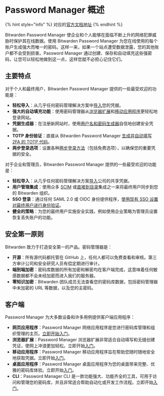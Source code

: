 # Password Manager 概述

{% hint style="info" %}
对应的[官方文档地址](https://bitwarden.com/help/password-manager-overview/)
{% endhint %}

Bitwarden Password Manager 使企业和个人能够在面临不断上升的网络犯罪威胁时保护其在线数据。使用 Bitwarden Password Manager 为您在线使用的每个账户生成强大而唯一的密码。这样一来，如果一个站点遭受数据泄露，您的其他账户都不会受到损害。Password Manager 通过创建、保存和自动填充这些强密码，让您可以轻松地做到这一点，这样您就不必担心记住它们。

## 主要特点 <a href="#key-features" id="key-features"></a>

对于个人和最终用户，Bitwarden Password Manager 提供的一些最受欢迎的功能是：

* **轻松导入**：从几乎任何密码管理解决方案中[导入](../import-export/import-data-to-your-vault.md)您的凭据。
* **强大的自动填充功能**：使用密码管理器从[浏览器扩展](auto-fill/auto-fill-basics/auto-fill-logins-in-browser-extensions.md)和[移动应用程序](auto-fill/auto-fill-basics/auto-fill-logins-on-ios.md)更轻松地登录网站。
* **凭据生成器**：在注册新网站时，使用[用户名和密码生成器](vault-basics/generator.md)自信地创建安全凭据。
* **TOTP 身份验证**：直接从 Bitwarden Password Manager [生成并自动填写 2FA 的 TOTP 代码](../your-vault/totp.md)。
* **两步登录选项**：设置各种[两步登录方法](../two-step-login/two-step-login-methods.md)（包括免费选项），以确保您的重要凭据的安全。

对于企业和管理员，Bitwarden Password Manager 提供的一些最受欢迎的功能是：

* **轻松导入**：从几乎任何密码管理解决方案[导入](../import-export/import-data-to-an-organization.md)公司的共享凭据。
* **用户管理集成**：使用众多 [SCIM](../scim/about-scim.md) 或[直接到目录](../directory-connector/about-directory-connector.md)集成之一来将最终用户同步到您的 Bitwarden 组织。
* **SSO 登录**：通过任何 SAML 2.0 或 OIDC 身份提供程序，[使用现有 SSO 设置对最终用户进行身份验证](../login-with-sso/about-login-with-sso.md)。
* **健全的策略**：为您的最终用户实施安全实践，例如使用企业策略为管理员设置恢复丢失账户的功能。

## 安全第一原则 <a href="#security-first-principles" id="security-first-principles"></a>

Bitwarden 致力于打造安全第一的产品。密码管理器是：

* **开源**：所有源代码都托管在 GitHub 上，任何人都可以免费查看和审核。第三方审计公司和安全研究人员有偿定期进行审计。
* **端到端加密**：密码库数据的所有加密和解密均在客户端完成，这意味着任何敏感数据都不会未经加密而进入我们的服务器。
* **零知识加密**：Bitwarden 团队成员无法查看您的密码库数据，包括密码管理器中未加密的 URL 等数据，以及您的主密码。

## 客户端 <a href="#clients" id="clients"></a>

Password Manager 为大多数设备和许多用例提供客户端应用程序：

* **网页应用程序**：Password Manager 网络应用程序是您进行密码库管理和组织管理的主页。[立即开始入门](../getting-started/getting-started-webvault.md)。
* **浏览器扩展**：Password Manager 浏览器扩展非常适合自动填写和无缝创建凭证，使网上冲浪更加轻松。立即开始[入门](../getting-started/getting-started-browserext.md)。
* **移动应用程序**：Password Manager 移动应用程序旨在帮助您随时随地安全地获取凭据。立即开始[入门](../getting-started/getting-started-mobile.md)。
* **桌面应用程序**：Password Manager 桌面应用程序为您的桌面带来完整、优雅的密码库体验。立即开始[入门](../getting-started/getting-started-desktop.md)。
* **CLI**：Password Manager CLI 是一款功能强大、功能齐全的工具，可用于访问和管理您的密码库，并且非常适合帮助自动化或开发工作流程。立即开始[入门](developer-tools/password-manager-cli.md)。
